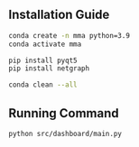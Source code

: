 ## Installation Guide
```bash
conda create -n mma python=3.9
conda activate mma

pip install pyqt5
pip install netgraph

conda clean --all
```

## Running Command
```bash
python src/dashboard/main.py
```
